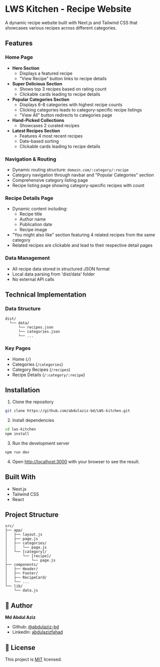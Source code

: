 # LWS Kitchen - Recipe Website

A dynamic recipe website built with Next.js and Tailwind CSS that showcases various recipes across different categories.

## Features

### Home Page

- **Hero Section**
  - Displays a featured recipe
  - "View Recipe" button links to recipe details
- **Super Delicious Section**
  - Shows top 3 recipes based on rating count
  - Clickable cards leading to recipe details
- **Popular Categories Section**
  - Displays 6-8 categories with highest recipe counts
  - Clicking categories leads to category-specific recipe listings
  - "View All" button redirects to categories page
- **Hand-Picked Collections**
  - Showcases 2 curated recipes
- **Latest Recipes Section**
  - Features 4 most recent recipes
  - Date-based sorting
  - Clickable cards leading to recipe details

### Navigation & Routing

- Dynamic routing structure: `domain.com/:category/:recipe`
- Category navigation through navbar and "Popular Categories" section
- Comprehensive category listing page
- Recipe listing page showing category-specific recipes with count

### Recipe Details Page

- Dynamic content including:
  - Recipe title
  - Author name
  - Publication date
  - Recipe image
- "You might also like" section featuring 4 related recipes from the same category
- Related recipes are clickable and lead to their respective detail pages

### Data Management

- All recipe data stored in structured JSON format
- Local data parsing from 'dist/data' folder
- No external API calls

## Technical Implementation

### Data Structure

```
dist/
  └── data/
      └── recipes.json
      └── categories.json
      └── ...
```

### Key Pages

- Home (`/`)
- Categories (`/categories`)
- Category Recipes (`/recipes`)
- Recipe Details (`/:category/:recipe`)

## Installation

1. Clone the repository

```bash
git clone https://github.com/abdulaziz-bd/LWS-kitchen.git
```

2. Install dependencies

```bash
cd lws-kitchen
npm install
```

3. Run the development server

```bash
npm run dev
```

4. Open [http://localhost:3000](http://localhost:3000) with your browser to see the result.

## Built With

- Next.js
- Tailwind CSS
- React

## Project Structure

```
src/
├── app/
│   ├── layout.js
│   ├── page.js
│   ├── categories/
│   │   └── page.js
│   └── [category]/
│       └── [recipe]/
│           └── page.js
├── components/
│   ├── Header/
│   ├── Footer/
│   ├── RecipeCard/
│   └── ...
└── lib/
    └── data.js
```

## 👤 Author

**Md Abdul Aziz**

- Github: [@abdulaziz-bd](https://github.com/abdulaziz-bd)
- LinkedIn: [abdulazizfahad](https://linkedin.com/in/abdulazizfahad)

## 📝 License

This project is [MIT](./LICENSE) licensed.

